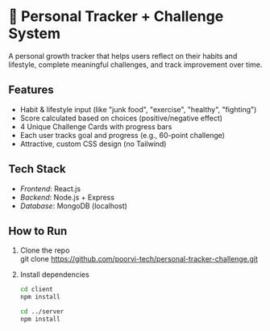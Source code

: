 # 🌟 Personal Tracker + Challenge System

A personal growth tracker that helps users reflect on their habits and lifestyle, complete meaningful challenges, and track improvement over time.

## Features

- Habit & lifestyle input (like "junk food", "exercise", "healthy", "fighting")
- Score calculated based on choices (positive/negative effect)
- 4 Unique Challenge Cards with progress bars
- Each user tracks goal and progress (e.g., 60-point challenge)
- Attractive, custom CSS design (no Tailwind)

## Tech Stack

- _Frontend_: React.js
- _Backend_: Node.js + Express
- _Database_: MongoDB (localhost)

## How to Run

1. Clone the repo  
   git clone https://github.com/poorvi-tech/personal-tracker-challenge.git

2. Install dependencies

   ```bash
   cd client
   npm install

   cd ../server
   npm install
   ```
